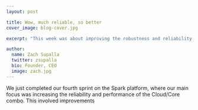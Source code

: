```yaml
---
layout: post

title: Wow, much reliable, so better
cover_image: blog-cover.jpg

excerpt: "This week was about improving the robustness and reliability of the Spark Cloud and our firmware."

author:
  name: Zach Supalla
  twitter: zsupalla
  bio: Founder, CEO
  image: zach.jpg
---
```


We just completed our fourth sprint on the Spark platform, where our main focus was increasing the reliability and performance of the Cloud/Core combo. This involved improvements 
